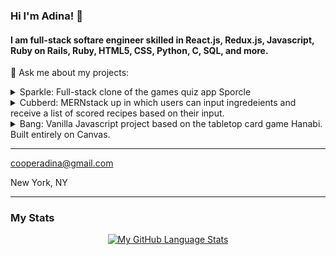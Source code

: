 ### Hi I'm Adina! 👋

#### I am full-stack softare engineer skilled in React.js, Redux.js, Javascript, Ruby on Rails, Ruby, HTML5, CSS, Python, C, SQL, and more.

💬 Ask me about my projects:
<details>
  <summary>Sparkle: Full-stack clone of the games quiz app Sporcle</summary>
  
  - [Live Link](https://sparkle-sporcle.herokuapp.com/)
  
  - [GitHub](https://github.com/arcoop/Sparkle)
  
  - [Cloned Site](https://www.sporcle.com/)
  
</details>

<details>
  <summary>Cubberd: MERNstack up in which users can input ingredeients and receive a list of scored recipes based on their input.</summary>
  
   - [Live Link](https://cubberd.herokuapp.com/login)
  
  - [GitHub](https://github.com/arcoop/Cubberd)
</details>


<details>
  <summary>Bang: Vanilla Javascript project based on the tabletop card game Hanabi. Built entirely on Canvas.</summary>
  
  - [Live Link](https://arcoop.github.io/Bang/)
  
  - [GitHub](https://github.com/arcoop/Bang)
</details>

***
cooperadina@gmail.com

New York, NY

***

### My Stats

<div align="center">
  
[![My GitHub Language Stats](https://github-readme-stats.vercel.app/api/top-langs/?username=arcoop&langs_count=5&theme=tokyonight)]()
  
</div>



<!--
**arcoop/arcoop** is a ✨ _special_ ✨ repository because its `README.md` (this file) appears on your GitHub profile.




Here are some ideas to get you started:

- 🔭 I’m currently working on ...
- 🌱 I’m currently learning ...
- 👯 I’m looking to collaborate on ...
- 🤔 I’m looking for help with ...
- 💬 Ask me about ...
- 📫 How to reach me: ...
- 😄 Pronouns: ...
- ⚡ Fun fact: ...
-->
